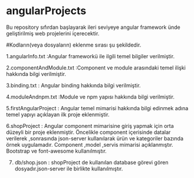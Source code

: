 # angularProjects
Bu repository sıfırdan başlayarak ileri seviyeye  angular framework ünde geliştirilmiş web projelerini içerecektir.

#Kodların(veya dosyaların) eklenme sırası şu şekildedir.

1.angularInfo.txt :Angular frameworkü ile ilgili temel bilgiler verilmiştir.

2.componentAndModule.txt :Component ve module arasındaki temel ilişki hakkında bilgi verilmiştir.

3.binding.txt : Angular binding hakkında bilgi verilmiştir.

4.moduleAndnpm.txt :Module ve npm yapısı hakkında bilgi verilmiştir.

5.firstAngularProject : Angular temel mimarisi hakkında bilgi edinmek adına temel yapıyı açıklayan ilk proje eklenmiştir.

6.shopProject : Angular component mimarisine giriş yapmak için orta düzeyli bir proje eklenmiştir.
Öncelikle component içerisinde datalar verilerek ,sonrasında json-server kullanılarak ürün ve kategoriler bazında örnek uygulamadır.
Component ,model ,servis mimarisi açıklanmıştır.
Bootstrap ve font-awesome kullanılmıştır.

7. db/shop.json : shopProject de kullanılan database görevi gören dosyadır.json-server ile birlikte kullanılmıştır.
